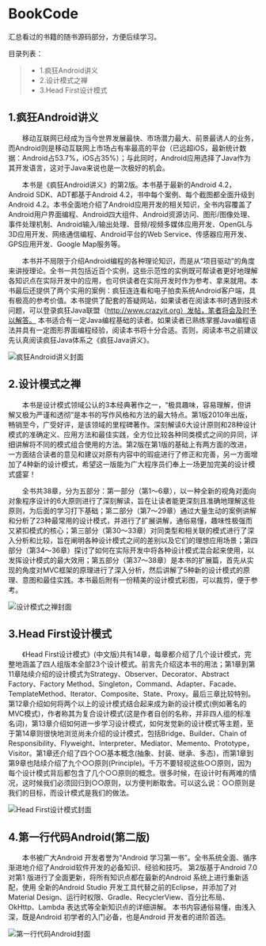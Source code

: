 # BookCode

汇总看过的书籍的随书源码部分，方便后续学习。

目录列表：
 
> * 1.疯狂Android讲义
> * 2.设计模式之禅
> * 3.Head First设计模式

## 1.疯狂Android讲义

&emsp;&emsp;移动互联网已经成为当今世界发展最快、市场潜力最大、前景最诱人的业务，而Android则是移动互联网上市场占有率最高的平台（已远超iOS，最新统计数据：Android占53.7%，iOS占35%）；与此同时，Android应用选择了Java作为其开发语言，这对于Java来说也是一次极好的机会。

&emsp;&emsp;本书是《疯狂Android讲义》的第2版。本书基于最新的Android 4.2，Android SDK、ADT都基于Android 4.2，书中每个案例、每个截图都全面升级到Android 4.2。本书全面地介绍了Android应用开发的相关知识，全书内容覆盖了Android用户界面编程、Android四大组件、Android资源访问、图形/图像处理、事件处理机制、Android输入/输出处理、音频/视频多媒体应用开发、OpenGL与3D应用开发、网络通信编程、Android平台的Web Service、传感器应用开发、GPS应用开发、Google Map服务等。

&emsp;&emsp;本书并不局限于介绍Android编程的各种理论知识，而是从“项目驱动”的角度来讲授理论。全书一共包括近百个实例，这些示范性的实例既可帮读者更好地理解各知识点在实际开发中的应用，也可供读者在实际开发时作为参考、拿来就用。本书最后还提供了两个实用的案例：疯狂连连看和电子拍卖系统Android客户端，具有极高的参考价值。本书提供了配套的答疑网站，如果读者在阅读本书时遇到技术问题，可以登录疯狂Java联盟（http://www.crazyit.org）发帖，笔者将会及时予以解答。
本书适合有一定Java编程基础的读者。如果读者已熟练掌握Java编程语法并具有一定图形界面编程经验，阅读本书将十分合适。否则，阅读本书之前建议先认真阅读疯狂Java体系之《疯狂Java讲义》。

![疯狂Android讲义封面](https://img3.doubanio.com/lpic/s28024443.jpg)

## 2.设计模式之禅

&emsp;&emsp;本书是设计模式领域公认的3本经典著作之一，“极具趣味，容易理解，但讲解又极为严谨和透彻”是本书的写作风格和方法的最大特点。第1版2010年出版，畅销至今，广受好评，是该领域的里程碑著作。深刻解读6大设计原则和28种设计模式的准确定义、应用方法和最佳实践，全方位比较各种同类模式之间的异同，详细讲解将不同的模式组合使用的方法。第2版在第1版的基础上有两方面的改进，一方面结合读者的意见和建议对原有内容中的瑕疵进行了修正和完善，另一方面增加了4种新的设计模式，希望这一版能为广大程序员们奉上一场更加完美的设计模式盛宴！

&emsp;&emsp;全书共38章，分为五部分：第一部分（第1～6章），以一种全新的视角对面向对象程序设计的6大原则进行了深刻解读，旨在让读者能更深刻且准确地理解这些原则，为后面的学习打下基础；第二部分（第7～29章）通过大量生动的案例讲解和分析了23种最常用的设计模式，并进行了扩展讲解，通俗易懂，趣味性极强而又紧扣模式的核心；第三部分（第30～33章）对同类型和相关联的模式进行了深入分析和比较，旨在阐明各种设计模式之间的差别以及它们的理想应用场景；第四部分（第34～36章）探讨了如何在实际开发中将各种设计模式混合起来使用，以发挥设计模式的最大效用；第五部分（第37～38章）是本书的扩展篇，首先从实现的角度对MVC框架的原理进行了深入分析，然后讲解了5种新的设计模式的原理、意图和最佳实践。本书最后附有一份精美的设计模式彩图，可以裁剪，便于参考。

![设计模式之禅封面](https://img3.doubanio.com/lpic/s28026496.jpg)

## 3.Head First设计模式

&emsp;&emsp;《Head First设计模式》(中文版)共有14章，每章都介绍了几个设计模式，完整地涵盖了四人组版本全部23个设计模式。前言先介绍这本书的用法；第1章到第11章陆续介绍的设计模式为Strategy、Observer、Decorator、Abstract Factory、Factory Method、Singleton，Command、Adapter、Facade、TemplateMethod、Iterator、Composite、State、Proxy。最后三章比较特别。第12章介绍如何将两个以上的设计模式结合起来成为新的设计模式(例如著名的MVC模式)，作者称其为复合设计模式(这是作者自创的名称，并非四人组的标准名词)，第13章介绍如何进一步学习设计模式，如何发觉新的设计模式等主题，至于第14章则很快地浏览尚未介绍的设计模式，包括Bridge、Builder、Chain of Responsibility、Flyweight、Interpreter、Mediator、Memento、Prototype，Visitor。第1章还介绍了四个○○基本概念(抽象、封装、继承、多态)，而第1章到第9章也陆续介绍了九个○○原则(Principle)。千万不要轻视这些○○原则，因为每个设计模式背后都包含了几个○○原则的概念。很多时候，在设计时有两难的情况，这时候我们必须回归到○○原则，以方便判断取舍。可以这么说：○○原则是我们的目标，而设计模式是我们的做法。

![Head First设计模式封面](https://img3.doubanio.com/lpic/s2686916.jpg)


## 4.第一行代码Android(第二版)

&emsp;&emsp;本书被广大Android 开发者誉为“Android 学习第一书”。全书系统全面、循序渐进地介绍了Android软件开发的必备知识、经验和技巧。 第2版基于Android 7.0 对第1 版进行了全面更新，将所有知识点都在最新的Android 系统上进行重新适配，使用 全新的Android Studio 开发工具代替之前的Eclipse，并添加了对Material Design、运行时权限、Gradle、RecyclerView、百分比布局、OkHttp、Lambda 表达式等全新知识点的详细讲解。 本书内容通俗易懂，由浅入深，既是Android 初学者的入门必备，也是Android 开发者的进阶首选。

![第一行代码Android封面](https://img3.doubanio.com/lpic/s29152261.jpg)